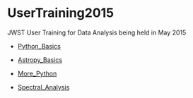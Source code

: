 # UserTraining2015
JWST User Training for Data Analysis being held in May 2015

* [Python_Basics](http://nbviewer.ipython.org/urls/raw.github.com/spacetelescope/UserTraining2015/master/Python_Basics.ipynb)

* [Astropy_Basics](http://nbviewer.ipython.org/urls/raw.github.com/spacetelescope/UserTraining2015/master/Astropy_Basics.ipynb)

* [More_Python](http://nbviewer.ipython.org/urls/raw.github.com/spacetelescope/UserTraining2015/master/More_Python.ipynb)

* [Spectral_Analysis](http://nbviewer.ipython.org/urls/raw.github.com/spacetelescope/UserTraining2015/master/Spectral_Analysis.ipynb)